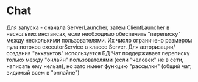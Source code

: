 # Chat
Для запуска - сначала ServerLauncher, затем ClientLauncher в нескольких инстансах, если необходимо обеспечить "переписку" между несколькими пользователями.
Их число ограничено размером пула потоков executorService в классе Server.
Для авторизации/создания "аккаунтов" используется БД 
Чат поддерживает переписку только между "онлайн" пользователями (если "человек" не в сети, написать ему нельзя), но зато имеет функцию "рассылки" (общий чат, видимый всем в "онлайне")
